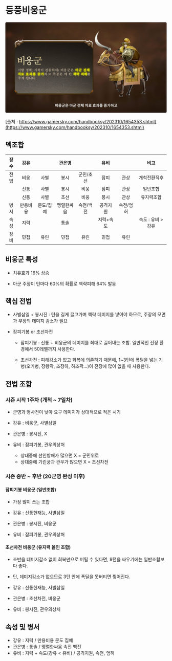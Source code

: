 # 등풍비웅군

![img](./../05.img/비웅군.png)

[출처 : https://www.gamersky.com/handbooksy/202310/1654353.shtml](https://www.gamersky.com/handbooksy/202310/1654353.shtml)


## 덱조합

장수|강유||관은병||유비||비고|
|:---:|:---:|:---:|:---:|:---:|:---:|:---:|:---:|
|전법|비웅|사별|봉시|군민/초선|잠피|관상|개척전환직후|
||신통|사별|봉시|비웅|잠피|관상|일반조합|
||신통|사별|초선|비웅|봉시|관상|유지력조합|
|병서|만용비용|문도/집예|맹렬한싸움|속전/백전|공격지원|속전/엄허|
|속성|지력||통솔||지력+속도||속도 : 유비 > 강유|
|장비|민첩|유린|민첩|유린|민첩|유린||


## 비웅군 특성

* 치유효과 16% 상승

* 아군 주장이 턴마다 60%의 확률로 책략피해 64% 발동

## 핵심 전법

* 사별삼일 + 봉시진 : 턴을 길게 끌고가며 책략 데미지를 넣어야 하므로, 주장의 모면과 부장의 데미지 감소가 필요

* 잠피기봉 or 초선차전

    * 잠피기봉 : 신통 + 비웅군의 데미지를 최대로 끌어내는 조합. 일반적인 전장 환경에서 50레벨까지 사용한다.

    * 초선차전 : 피해감소가 없고 회복에 의존하기 때문에, 1~3턴에 폭딜을 넣는 기병(오기병, 장왕곽, 조장하, 하조곽...)이 전장에 많이 없을 때 사용한다.

## 전법 조합

### 시즌 시작 1주차 (개척 ~ 7일차)

* 군영과 병사전이 낮아 요구 데미지가 상대적으로 적은 시기

* 강유 : 비웅군, 사별삼일
* 관은병 : 봉시진, X
* 유비 : 잠피기봉, 관우의상처

    * 상대중에 선인방패가 많으면 X = 군민위로
    * 상대중에 기린궁과 관우가 많으면 X = 초선차전

### 시즌 중반 ~ 후반 (20군영 완성 이후)

#### 잠피기봉 비웅군 (일반조합)

* 가장 많이 쓰는 조합

* 강유 : 신통한재능, 사별삼일
* 관은병 : 봉시진, 비웅군
* 유비 : 잠피기봉, 관우의상처

#### 초선차전 비웅군 (유지력 올인 조합)

* 초반을 데미지감소 없이 회복만으로 버틸 수 있다면, 8턴을 싸우기에는 일반조합보다 좋다.
* 단, 데미지감소가 없으므로 3턴 안에 폭딜을 못버티면 찢어진다.

* 강유 : 신통한재능, 사별삼일
* 관은병 : 초선차전, 비웅군
* 유비 : 봉시진, 관우의상처

## 속성 및 병서

* 강유 : 지력 / 만용비용 문도 집예
* 관은병 : 통솔 / 맹렬한싸움 속전 백전
* 유비 : 지력 + 속도(강유 < 유비) / 공격지원, 속전, 엄허
